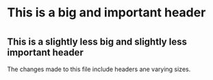# <h1> This is a big and important header
# <h2> This is a slightly less big and slightly less important header
The changes made to this file include headers ane varying sizes.
